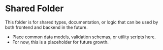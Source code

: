# Shared Folder

This folder is for shared types, documentation, or logic that can be used by both frontend and backend in the future.

- Place common data models, validation schemas, or utility scripts here.
- For now, this is a placeholder for future growth.
